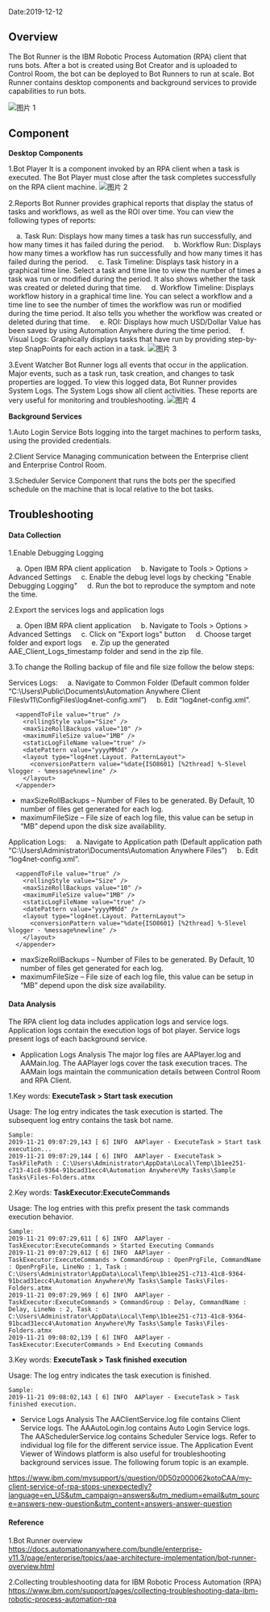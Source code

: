 Date:2019-12-12

## Overview

The Bot Runner is the IBM Robotic Process Automation (RPA) client that runs bots. After a bot is created using Bot Creator and is uploaded to Control Room, the bot can be deployed to Bot Runners to run at scale. Bot Runner contains desktop components and background services to provide capabilities to run bots.

![图片 1](https://media.github.ibm.com/user/228551/files/7af3f000-1cca-11ea-8941-993283df2516)

## Component

**Desktop Components**

1.Bot Player
It is a component invoked by an RPA client when a task is executed. The Bot Player must close after the task completes successfully on the RPA client machine.
![图片 2](https://media.github.ibm.com/user/228551/files/8fd08380-1cca-11ea-8718-eb23709016ed)

2.Reports
Bot Runner provides graphical reports that display the status of tasks and workflows, as well as the ROI over time. You can view the following types of reports:

&nbsp;&nbsp;&nbsp;&nbsp;a.	Task Run: Displays how many times a task has run successfully, and how many times it has failed during the period.
&nbsp;&nbsp;&nbsp;&nbsp;b.	Workflow Run: Displays how many times a workflow has run successfully and how many times it has failed during the period.
&nbsp;&nbsp;&nbsp;&nbsp;c.	Task Timeline: Displays task history in a graphical time line. Select a task and time line to view the number of times a task was run or modified during the period. It also shows whether the task was created or deleted during that time.
&nbsp;&nbsp;&nbsp;&nbsp;d.	Workflow Timeline: Displays workflow history in a graphical time line. You can select a workflow and a time line to see the number of times the workflow was run or modified during the time period. It also tells you whether the workflow was created or deleted during that time.
&nbsp;&nbsp;&nbsp;&nbsp;e.	ROI: Displays how much USD/Dollar Value has been saved by using Automation Anywhere during the time period.
&nbsp;&nbsp;&nbsp;&nbsp;f.	Visual Logs: Graphically displays tasks that have run by providing step-by-step SnapPoints for each action in a task.
![图片 3](https://media.github.ibm.com/user/228551/files/ab3b8e80-1cca-11ea-9288-09bef148e733)

3.Event Watcher
Bot Runner logs all events that occur in the application. Major events, such as a task run, task creation, and changes to task properties are logged. To view this logged data, Bot Runner provides System Logs. The System Logs show all client activities. These reports are very useful for monitoring and troubleshooting.
![图片 4](https://media.github.ibm.com/user/228551/files/c1e1e580-1cca-11ea-92e2-5bc8681158c4)

**Background Services**

1.Auto Login Service
Bots logging into the target machines to perform tasks, using the provided credentials.

2.Client Service
Managing communication between the Enterprise client and Enterprise Control Room.

3.Scheduler Service
Component that runs the bots per the specified schedule on the machine that is local relative to the bot tasks.

## Troubleshooting

#### Data Collection

1.Enable Debugging Logging

&nbsp;&nbsp;&nbsp;&nbsp;a. Open IBM RPA client application
&nbsp;&nbsp;&nbsp;&nbsp;b. Navigate to Tools > Options > Advanced Settings
&nbsp;&nbsp;&nbsp;&nbsp;c. Enable the debug level logs by checking "Enable Debugging Logging"
&nbsp;&nbsp;&nbsp;&nbsp;d. Run the bot to reproduce the symptom and note the time.

2.Export the services logs and application logs

&nbsp;&nbsp;&nbsp;&nbsp;a. Open IBM RPA client application
&nbsp;&nbsp;&nbsp;&nbsp;b. Navigate to Tools > Options > Advanced Settings
&nbsp;&nbsp;&nbsp;&nbsp;c. Click on "Export logs" button
&nbsp;&nbsp;&nbsp;&nbsp;d. Choose target folder and export logs
&nbsp;&nbsp;&nbsp;&nbsp;e. Zip up the generated AAE_Client_Logs_timestamp folder and send in the zip file.

<p>3.To change the Rolling backup of file and file size follow the below steps:</p>

Services Logs:
&nbsp;&nbsp;&nbsp;&nbsp;a. Navigate to Common Folder (Default common folder “C:\Users\Public\Documents\Automation Anywhere Client Files\v11\ConfigFiles\log4net-config.xml”)
&nbsp;&nbsp;&nbsp;&nbsp;b. Edit “log4net-config.xml”.
```
  <appendToFile value="true" />
    <rollingStyle value="Size" />
    <maxSizeRollBackups value="10" />
    <maximumFileSize value="1MB" />
    <staticLogFileName value="true" />
    <datePattern value="yyyyMMdd" />
    <layout type="log4net.Layout. PatternLayout">
      <conversionPattern value="%date{ISO8601} [%2thread] %-5level %logger - %message%newline" />
    </layout>
  </appender>
  ```
  
* maxSizeRollBackups – Number of Files to be generated. By Default, 10 number of files get generated for each log.
* maximumFileSize – File size of each log file, this value can be setup in “MB” depend upon the disk size availability.

Application Logs:
&nbsp;&nbsp;&nbsp;&nbsp;a. Navigate to Application path (Default application path “C:\Users\Administrator\Documents\Automation Anywhere Files”)
&nbsp;&nbsp;&nbsp;&nbsp;b. Edit “log4net-config.xml”.
```
  <appendToFile value="true" />
    <rollingStyle value="Size" />
    <maxSizeRollBackups value="10" />
    <maximumFileSize value="1MB" />
    <staticLogFileName value="true" />
    <datePattern value="yyyyMMdd" />
    <layout type="log4net.Layout. PatternLayout">
      <conversionPattern value="%date{ISO8601} [%2thread] %-5level %logger - %message%newline" />
    </layout>
  </appender>
```

* maxSizeRollBackups – Number of Files to be generated. By Default, 10 number of files get generated for each log.
* maximumFileSize – File size of each log file, this value can be setup in “MB” depend upon the disk size availability.

#### Data Analysis

The RPA client log data includes application logs and service logs. Application logs contain the execution logs of bot player. Service logs present logs of each background service.

* Application Logs Analysis
The major log files are AAPlayer.log and AAMain.log. The AAPlayer logs cover the task execution traces. The AAMain logs maintain the communication details between Control Room and RPA Client.

1.Key words:
**ExecuteTask > Start task execution**

Usage:
The log entry indicates the task execution is started. The subsequent log entry contains the task bot name.
```
Sample: 
2019-11-21 09:07:29,143 [ 6] INFO  AAPlayer - ExecuteTask > Start task execution...
2019-11-21 09:07:29,144 [ 6] INFO  AAPlayer - ExecuteTask > TaskFilePath : C:\Users\Administrator\AppData\Local\Temp\1b1ee251-c713-41c8-9364-91bcad31ecc4\Automation Anywhere\My Tasks\Sample Tasks\Files-Folders.atmx
```
2.Key words:
**TaskExecutor:ExecuteCommands**

Usage:
The log entries with this prefix present the task commands execution behavior.
```
Sample: 
2019-11-21 09:07:29,611 [ 6] INFO  AAPlayer - TaskExecutor:ExecuteCommands > Started Executing Commands
2019-11-21 09:07:29,612 [ 6] INFO  AAPlayer - TaskExecutor:ExecuteCommands > CommandGroup : OpenPrgFile, CommandName : OpenPrgFile, LineNo : 1, Task : C:\Users\Administrator\AppData\Local\Temp\1b1ee251-c713-41c8-9364-91bcad31ecc4\Automation Anywhere\My Tasks\Sample Tasks\Files-Folders.atmx
2019-11-21 09:07:29,969 [ 6] INFO  AAPlayer - TaskExecutor:ExecuteCommands > CommandGroup : Delay, CommandName : Delay, LineNo : 2, Task : C:\Users\Administrator\AppData\Local\Temp\1b1ee251-c713-41c8-9364-91bcad31ecc4\Automation Anywhere\My Tasks\Sample Tasks\Files-Folders.atmx
2019-11-21 09:08:02,139 [ 6] INFO  AAPlayer - TaskExecutor:ExecuterCommands > End Executing Commands
```
3.Key words:
**ExecuteTask > Task finished execution**

Usage:
The log entry indicates the task execution is finished.
```
Sample: 
2019-11-21 09:08:02,143 [ 6] INFO  AAPlayer - ExecuteTask > Task finished execution.
```

* Service Logs Analysis
The AAClientService.log file contains Client Service logs. The AAAutoLogin.log contains Auto Login Service logs. The AASchedulerService.log contains Scheduler Service logs. Refer to individual log file for the different service issue. The Application Event Viewer of Windows platform is also useful for troubleshooting background services issue. The following forum topic is an example.

https://www.ibm.com/mysupport/s/question/0D50z000062kotoCAA/my-client-service-of-rpa-stops-unexpectedly?language=en_US&utm_campaign=answers&utm_medium=email&utm_source=answers-new-question&utm_content=answers-answer-question

#### Reference

1.Bot Runner overview
https://docs.automationanywhere.com/bundle/enterprise-v11.3/page/enterprise/topics/aae-architecture-implementation/bot-runner-overview.html

2.Collecting troubleshooting data for IBM Robotic Process Automation (RPA)
https://www.ibm.com/support/pages/collecting-troubleshooting-data-ibm-robotic-process-automation-rpa
